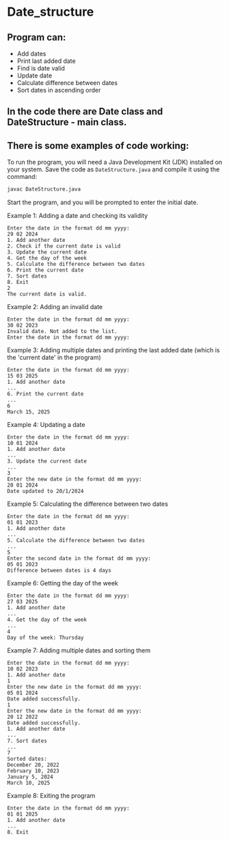 # Date_structure
## Program can:
* Add dates
* Print last added date
* Find is date valid
* Update date
* Calculate difference between dates
* Sort dates in ascending order
## In the code there are Date class and DateStructure - main class.

## There is some examples of code working:

To run the program, you will need a Java Development Kit (JDK) installed on your system. Save the code as `DateStructure.java` and compile it using the command:

```bash
javac DateStructure.java
```

Start the program, and you will be prompted to enter the initial date.

Example 1: Adding a date and checking its validity
```
Enter the date in the format dd mm yyyy:
29 02 2024
1. Add another date
2. Check if the current date is valid
3. Update the current date
4. Get the day of the week
5. Calculate the difference between two dates
6. Print the current date
7. Sort dates
8. Exit
2
The current date is valid.
```
Example 2: Adding an invalid date
```
Enter the date in the format dd mm yyyy:
30 02 2023
Invalid date. Not added to the list.
Enter the date in the format dd mm yyyy:
```
Example 3: Adding multiple dates and printing the last added date (which is the 'current date' in the program)
```
Enter the date in the format dd mm yyyy:
15 03 2025
1. Add another date
...
6. Print the current date
...
6
March 15, 2025
```
Example 4: Updating a date
```
Enter the date in the format dd mm yyyy:
10 01 2024
1. Add another date
...
3. Update the current date
...
3
Enter the new date in the format dd mm yyyy:
20 01 2024
Date updated to 20/1/2024
```
Example 5: Calculating the difference between two dates
```
Enter the date in the format dd mm yyyy:
01 01 2023
1. Add another date
...
5. Calculate the difference between two dates
...
5
Enter the second date in the format dd mm yyyy:
05 01 2023
Difference between dates is 4 days
```
Example 6: Getting the day of the week
```
Enter the date in the format dd mm yyyy:
27 03 2025
1. Add another date
...
4. Get the day of the week
...
4
Day of the week: Thursday
```
Example 7: Adding multiple dates and sorting them
```
Enter the date in the format dd mm yyyy:
10 02 2023
1. Add another date
1
Enter the new date in the format dd mm yyyy:
05 01 2024
Date added successfully.
1
Enter the new date in the format dd mm yyyy:
20 12 2022
Date added successfully.
1. Add another date
...
7. Sort dates
...
7
Sorted dates:
December 20, 2022
February 10, 2023
January 5, 2024
March 10, 2025
```
Example 8: Exiting the program
```
Enter the date in the format dd mm yyyy:
01 01 2025
1. Add another date
...
8. Exit
```
